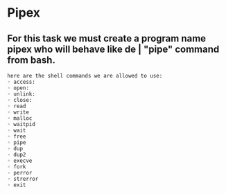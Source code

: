 # Pipex

## For this task we must create a program name pipex who will behave like de | "pipe" command from bash.
    here are the shell commands we are allowed to use:
    ◦ access:
    ◦ open:
    ◦ unlink:
    ◦ close:
    ◦ read
    ◦ write
    ◦ malloc
    ◦ waitpid
    ◦ wait
    ◦ free
    ◦ pipe
    ◦ dup
    ◦ dup2
    ◦ execve
    ◦ fork
    ◦ perror
    ◦ strerror
    ◦ exit
